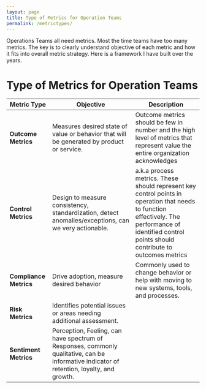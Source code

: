 ```yaml
---
layout: page
title: Type of Metrics for Operation Teams
permalink: /metrictypes/
---
```


Operations Teams all need metrics. Most the time teams have too many metrics. The key is to clearly understand objective of each metric and how it fits into overall metric strategy. Here is a framework I have built over the years.

# Type of Metrics for Operation Teams
| **Metric Type** | **Objective** |**Description**|
|-----------|-------------|-------------------|
| **Outcome Metrics**    | Measures desired state of value or behavior that will be generated  by product or service. | Outcome metrics should be few in number and the high level of metrics that represent value the entire organization acknowledges |
| **Control Metrics**    | Design to measure consistency, standardization, detect anomalies/exceptions, can we very actionable. |  a.k.a process metrics. These should represent key control points in operation that needs to function effectively. The performance of identified control points should contribute to outcomes metrics|
| **Compliance Metrics**    | Drive adoption, measure desired behavior | Commonly used to change behavior or help with moving to new systems, tools, and processes.|
| **Risk Metrics**    | Identifies potential issues or areas needing additional assessment.||
| **Sentiment  Metrics**    |Perception, Feeling, can have spectrum of Responses, commonly qualitative, can be informative indicator of retention, loyalty, and growth.| |

